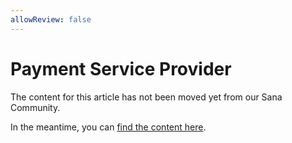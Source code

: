 ```yaml
---
allowReview: false
---
```


# Payment Service Provider

The content for this article has not been moved yet from our Sana Community.

In the meantime, you can [find the content here](https://community.sana-commerce.com/docs/SCC_Guides/Extensions/how-to/create-payment-extension.html).